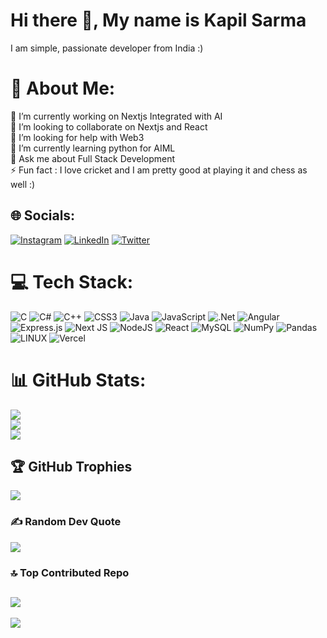 # Hi there 👋, My name is Kapil Sarma

I am simple, passionate developer from India :)

# 💫 About Me:
🔭 I’m currently working on Nextjs Integrated with AI<br>👯 I’m looking to collaborate on Nextjs and React<br>🤝 I’m looking for help with Web3<br>🌱 I’m currently learning python for AIML<br>💬 Ask me about Full Stack Development<br>⚡ Fun fact : I love cricket and I am pretty good at playing it and chess as well :)


## 🌐 Socials:
[![Instagram](https://img.shields.io/badge/Instagram-%23E4405F.svg?logo=Instagram&logoColor=white)](https://instagram.com/_kapilsarma_) [![LinkedIn](https://img.shields.io/badge/LinkedIn-%230077B5.svg?logo=linkedin&logoColor=white)](https://linkedin.com/in/kapil-sarma-5bb174184) [![Twitter](https://img.shields.io/badge/Twitter-%231DA1F2.svg?logo=Twitter&logoColor=white)](https://twitter.com/kapil_sarma_17) 

# 💻 Tech Stack:
![C](https://img.shields.io/badge/c-%2300599C.svg?style=for-the-badge&logo=c&logoColor=white) ![C#](https://img.shields.io/badge/c%23-%23239120.svg?style=for-the-badge&logo=c-sharp&logoColor=white) ![C++](https://img.shields.io/badge/c++-%2300599C.svg?style=for-the-badge&logo=c%2B%2B&logoColor=white) ![CSS3](https://img.shields.io/badge/css3-%231572B6.svg?style=for-the-badge&logo=css3&logoColor=white) ![Java](https://img.shields.io/badge/java-%23ED8B00.svg?style=for-the-badge&logo=java&logoColor=white) ![JavaScript](https://img.shields.io/badge/javascript-%23323330.svg?style=for-the-badge&logo=javascript&logoColor=%23F7DF1E) ![.Net](https://img.shields.io/badge/.NET-5C2D91?style=for-the-badge&logo=.net&logoColor=white) ![Angular](https://img.shields.io/badge/angular-%23DD0031.svg?style=for-the-badge&logo=angular&logoColor=white) ![Express.js](https://img.shields.io/badge/express.js-%23404d59.svg?style=for-the-badge&logo=express&logoColor=%2361DAFB) ![Next JS](https://img.shields.io/badge/Next-black?style=for-the-badge&logo=next.js&logoColor=white) ![NodeJS](https://img.shields.io/badge/node.js-6DA55F?style=for-the-badge&logo=node.js&logoColor=white) ![React](https://img.shields.io/badge/react-%2320232a.svg?style=for-the-badge&logo=react&logoColor=%2361DAFB) ![MySQL](https://img.shields.io/badge/mysql-%2300f.svg?style=for-the-badge&logo=mysql&logoColor=white) ![NumPy](https://img.shields.io/badge/numpy-%23013243.svg?style=for-the-badge&logo=numpy&logoColor=white) ![Pandas](https://img.shields.io/badge/pandas-%23150458.svg?style=for-the-badge&logo=pandas&logoColor=white) ![LINUX](https://img.shields.io/badge/Linux-FCC624?style=for-the-badge&logo=linux&logoColor=black) ![Vercel](https://img.shields.io/badge/vercel-%23000000.svg?style=for-the-badge&logo=vercel&logoColor=white)
# 📊 GitHub Stats:
![](https://github-readme-stats.vercel.app/api?username=kapilsarma2002&theme=dark&hide_border=false&include_all_commits=true&count_private=true)<br/>
![](https://github-readme-streak-stats.herokuapp.com/?user=kapilsarma2002&theme=dark&hide_border=false)<br/>
![](https://github-readme-stats.vercel.app/api/top-langs/?username=kapilsarma2002&theme=dark&hide_border=false&include_all_commits=true&count_private=true&layout=compact)

## 🏆 GitHub Trophies
![](https://github-profile-trophy.vercel.app/?username=kapilsarma2002&theme=darkhub&no-frame=true&no-bg=true&margin-w=4)

### ✍️ Random Dev Quote
![](https://quotes-github-readme.vercel.app/api?type=horizontal&theme=radical)

### 🔝 Top Contributed Repo
![](https://github-contributor-stats.vercel.app/api?username=kapilsarma2002&limit=5&theme=dark&combine_all_yearly_contributions=true)
---
[![](https://visitcount.itsvg.in/api?id=kapilsarma2002&icon=0&color=0)](https://visitcount.itsvg.in)

<!-- Proudly created with GPRM ( https://gprm.itsvg.in ) -->
